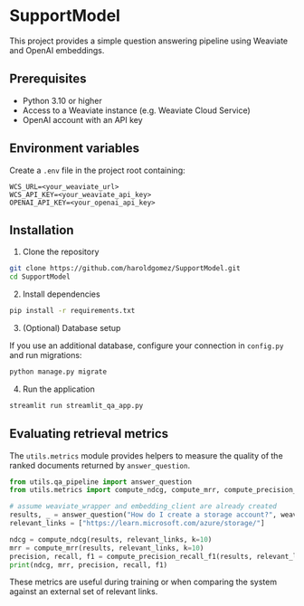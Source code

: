 # SupportModel

This project provides a simple question answering pipeline using Weaviate and OpenAI embeddings.

## Prerequisites

- Python 3.10 or higher
- Access to a Weaviate instance (e.g. Weaviate Cloud Service)
- OpenAI account with an API key

## Environment variables

Create a `.env` file in the project root containing:

```env
WCS_URL=<your_weaviate_url>
WCS_API_KEY=<your_weaviate_api_key>
OPENAI_API_KEY=<your_openai_api_key>
```

## Installation

1. Clone the repository

```bash
git clone https://github.com/haroldgomez/SupportModel.git
cd SupportModel
```

2. Install dependencies

```bash
pip install -r requirements.txt
```

3. (Optional) Database setup

If you use an additional database, configure your connection in `config.py` and run migrations:

```bash
python manage.py migrate
```

4. Run the application

```bash
streamlit run streamlit_qa_app.py
```


## Evaluating retrieval metrics

The `utils.metrics` module provides helpers to measure the quality of the ranked documents returned by `answer_question`.

```python
from utils.qa_pipeline import answer_question
from utils.metrics import compute_ndcg, compute_mrr, compute_precision_recall_f1

# assume weaviate_wrapper and embedding_client are already created
results, _ = answer_question("How do I create a storage account?", weaviate_wrapper, embedding_client)
relevant_links = ["https://learn.microsoft.com/azure/storage/"]

ndcg = compute_ndcg(results, relevant_links, k=10)
mrr = compute_mrr(results, relevant_links, k=10)
precision, recall, f1 = compute_precision_recall_f1(results, relevant_links, k=10)
print(ndcg, mrr, precision, recall, f1)
```

These metrics are useful during training or when comparing the system against an external set of relevant links.
